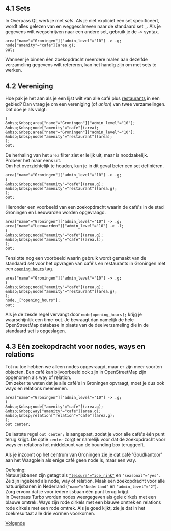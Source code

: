 ## 4.1 Sets
In Overpass QL werk je met _sets_. Als je niet expliciet een set specificeert, wordt alles gelezen van en weggeschreven naar de standaard set ```_```.
Als je gegevens wilt wegschrijven naar een andere set, gebruik je de ```->``` syntax. 

```
area["name"="Groningen"]["admin_level"="10"] -> .g;
node["amenity"="cafe"](area.g);
out;
```

Wanneer je binnen één zoekopdracht meerdere malen aan dezelfde verzameling gegevens wilt refereren, kan het handig zijn om met sets te werken.

## 4.2 Vereniging
Hoe pak je het aan als je een lijst wilt van alle café plus [restaurants](http://wiki.openstreetmap.org/wiki/Tag:amenity%3Drestaurant]) in een gebied? Dan vraag je om een vereniging (of _union_) van twee verzamelingen. Dat doe je als volgt:

```
( 
&nbsp;&nbsp;area["name"="Groningen"]["admin_level"="10"]; 
&nbsp;&nbsp;node["amenity"="cafe"](area);
&nbsp;&nbsp;area["name"="Groningen"]["admin_level"="10"]; 
&nbsp;&nbsp;node["amenity"="restaurant"](area);
);
out;
```

De herhaling van het ```area``` filter ziet er lelijk uit, maar is noodzakelijk. Probeer het maar eens uit.  
Om het overzichtelijk te houden, kun je in dit geval beter een set definiëren.

```
area["name"="Groningen"]["admin_level"="10"] -> .g;
( 
&nbsp;&nbsp;node["amenity"="cafe"](area.g);
&nbsp;&nbsp;node["amenity"="restaurant"](area.g);
);
out;
```

Hieronder een voorbeeld van een zoekopdracht waarin de café's in de stad Groningen en Leeuwarden worden opgevraagd.

```
area["name"="Groningen"]["admin_level"="10"] -> .g;
area["name"="Leeuwarden"]["admin_level"="10"] -> .l;
( 
&nbsp;&nbsp;node["amenity"="cafe"](area.g);
&nbsp;&nbsp;node["amenity"="cafe"](area.l);
);
out;
```

Tenslotte nog een voorbeeld waarin gebruik wordt gemaakt van de standaard set voor het opvragen van café's en restaurants in Groningen met een [```opening_hours```](http://wiki.openstreetmap.org/wiki/Key:opening_hours) tag.

```
area["name"="Groningen"]["admin_level"="10"] -> .g;
(
&nbsp;&nbsp;node["amenity"="cafe"](area.g);
&nbsp;&nbsp;node["amenity"="restaurant"](area.g);
);
node._["opening_hours"];
out;
```

Als je de zesde regel vervangt door ```node[opening_hours];``` krijg je waarschijnlijk een time-out. Je bevraagt dan namelijk de hele OpenStreetMap database in plaats van de deelverzameling die in de standaard set is opgeslagen.

## 4.3 Eén zoekopdracht voor nodes, ways en relations
Tot nu toe hebben we alleen nodes opgevraagd, maar er zijn meer soorten objecten. Een café kan bijvoorbeeld ook zijn in OpenStreetMap zijn opgenomen als way of relation.  
Om zeker te weten dat je alle café's in Groningen opvraagt, moet je dus ook ways en relations meenemen.

```
area["name"="Groningen"]["admin_level"="10"] -> .g;
( 
&nbsp;&nbsp;node["amenity"="cafe"](area.g);
&nbsp;&nbsp;way["amenity"="cafe"](area.g);
&nbsp;&nbsp;relation["relation"="cafe"](area.g);
);
out center;
```

De laatste regel ```out center;``` is aangepast, zodat je voor alle café's één punt terug krijgt. De optie ```center``` zorgt er namelijk voor dat de zoekopdracht voor ways en relations het middelpunt van de bounding box teruggeeft.

Als je inzoomt op het centrum van Groningen zie je dat café 'Goudkantoor' aan het Waagplein als enige café geen node is, maar een way.

Oefening:  
Natuurijsbanen zijn getagt als [```"leisure"="ice_rink"```](http://wiki.openstreetmap.org/wiki/Tag:leisure%3Dice_rink) en ```"seasonal"="yes"```. Ze zijn ingekend als node, way of relation. Maak een zoekopdracht voor alle natuurijsbanen in Nederland (```"name"="Nederland"``` en ```"admin_level"="2"```). Zorg ervoor dat je voor iedere ijsbaan één punt terug krijgt.  
In Overpass Turbo worden nodes weergegeven als gele cirkels met een blauwe omtrek. Ways zijn rode cirkels met een blauwe omtrek en relations rode cirkels met een rode omtrek. Als je goed kijkt, zie je dat in het zoekresultaat alle drie vormen voorkomen.

[Volgende](5-recursie.md)